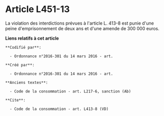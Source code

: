 # Article L451-13

La violation des interdictions prévues à l'article L. 413-8 est punie d'une peine d'emprisonnement de deux ans et d'une
amende de 300 000 euros.

**Liens relatifs à cet article**

	**Codifié par**:

	  - Ordonnance n°2016-301 du 14 mars 2016 - art.

	**Créé par**:

	  - Ordonnance n°2016-301 du 14 mars 2016 - art.

	**Anciens textes**:

	  - Code de la consommation - art. L217-6, sanction (Ab)

	**Cite**:

	  - Code de la consommation - art. L413-8 (VD)
